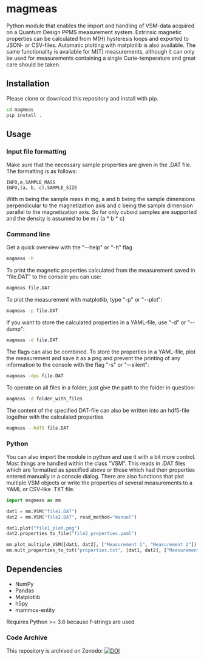 # magmeas

Python module that enables the import and handling of VSM-data acquired on a Quantum Design PPMS measurement system.
Extrinsic magnetic properties can be calculated from M(H) hysteresis loops and exported to JSON- or CSV-files.
Automatic plotting with matplotlib is also available.
The same functionality is available for M(T) measurements, although it can only be used for measurements
containing a single Curie-temperature and great care should be taken.

## Installation

Please clone or download this repository and install with pip.

```bash
cd magmeas
pip install .
```

## Usage

### Input file formatting

Make sure that the necessary sample properties are given in the .DAT file. The formatting is as follows:

```
INFO,m,SAMPLE_MASS
INFO,(a, b, c),SAMPLE_SIZE
```

With m being the sample mass in mg, a and b being the sample dimensions perpendicular to the magnetization axis and
c being the sample dimension parallel to the magnetization axis. So far only cuboid samples are supported and the density
is assumed to be m / (a * b * c)

### Command line

Get a quick overview with the "--help" or "-h" flag

```bash
magmeas -h
```


To print the magnetic properties calculated from the measurement saved in "file.DAT" to the console you can use:

```bash
magmeas file.DAT
```


To plot the measurement with matplotlib, type "-p" or "--plot":

```bash
magmeas -p file.DAT
```


If you want to store the calculated properties in a YAML-file, use "-d" or "--dump":

```bash
magmeas -d file.DAT
```


The flags can also be combined. To store the properties in a YAML-file, plot the measurement and save it as a png
and prevent the printing of any information to the console with the flag "-s" or "--silent":

```bash
magmeas -dps file.DAT
```


To operate on all files in a folder, just give the path to the folder in question:

```bash
magmeas -d folder_with_files
```


The content of the specified DAT-file can also be written into an hdf5-file together with the calculated properties

```bash
magmeas --hdf5 file.DAT
```


### Python

You can also import the module in python and use it with a bit more control. Most things are handled within the class "VSM".
This reads in .DAT files which are formatted as specified above or those which had their properties entered manually in a console dialog.
There are also functions that plot multiple VSM objects or write the properties of several measurements to a YAML or CSV-like .TXT file.

```python
import magmeas as mm

dat1 = mm.VSM("file1.DAT")
dat2 = mm.VSM("file2.DAT", read_method="manual")

dat1.plot("file1_plot.png")
dat2.properties_to_file("file2_properties.yaml")

mm.plot_multiple_VSM([dat1, dat2], ["Measurement 1", "Measurement 2"])
mm.mult_properties_to_txt("properties.txt", [dat1, dat2], ["Measurement 1", "Measurement 2"])
```


## Dependencies
* NumPy
* Pandas
* Matplotlib
* h5py
* mammos-entity

Requires Python >= 3.6 because f-strings are used

### Code Archive

This repository is archived on Zenodo: [![DOI](https://zenodo.org/badge/DOI/10.5281/zenodo.15782457.svg)](https://doi.org/10.5281/zenodo.15782457)